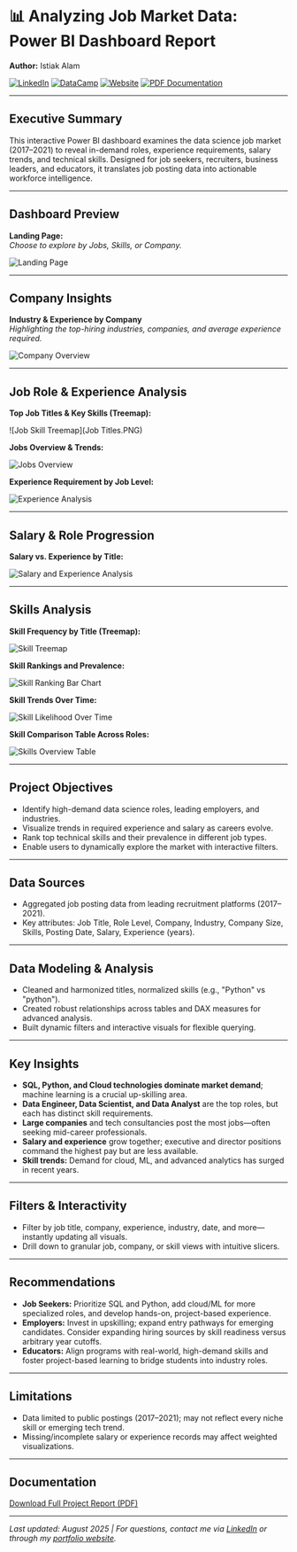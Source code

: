 # 📊 Analyzing Job Market Data: Power BI Dashboard Report

**Author:** Istiak Alam

[![LinkedIn](https://img.shields.io/badge/LinkedIn-blue?logo=linkedin)](https://www.linkedin.com/in/your-linkedin-username/)
[![DataCamp](https://img.shields.io/badge/DataCamp-Portfolio-brightgreen?logo=datacamp)](https://www.datacamp.com/portfolio/your-datacamp-username)
[![Website](https://img.shields.io/badge/Portfolio-istiak--alam.github.io-orange)](https://istiak-alam.github.io/)
[![PDF Documentation](https://img.shields.io/badge/Download-Analyze_Job_Market_Data.pdf-red)](Analyze%20Job%20Market%20Data.pdf)

---

## Executive Summary

This interactive Power BI dashboard examines the data science job market (2017–2021) to reveal in-demand roles, experience requirements, salary trends, and technical skills. Designed for job seekers, recruiters, business leaders, and educators, it translates job posting data into actionable workforce intelligence.

---

## Dashboard Preview

**Landing Page:**  
*Choose to explore by Jobs, Skills, or Company.*

![Landing Page](Home.PNG)

---

## Company Insights

**Industry & Experience by Company**  
*Highlighting the top-hiring industries, companies, and average experience required.*

![Company Overview](Company.PNG)

---

## Job Role & Experience Analysis

**Top Job Titles & Key Skills (Treemap):**

![Job Skill Treemap](Job Titles.PNG)

**Jobs Overview & Trends:**

![Jobs Overview](JObs.PNG)

**Experience Requirement by Job Level:**

![Experience Analysis](Experiance-Analysis.PNG)

---

## Salary & Role Progression

**Salary vs. Experience by Title:**

![Salary and Experience Analysis](Salary-Analysis.jpeg)

---

## Skills Analysis

**Skill Frequency by Title (Treemap):**

![Skill Treemap](Skill-Analysis.PNG)

**Skill Rankings and Prevalence:**

![Skill Ranking Bar Chart](Skill-Analysis.PNG)

**Skill Trends Over Time:**

![Skill Likelihood Over Time](Skill-Likelihood.PNG)

**Skill Comparison Table Across Roles:**

![Skills Overview Table](Skills.PNG)

---

## Project Objectives

- Identify high-demand data science roles, leading employers, and industries.
- Visualize trends in required experience and salary as careers evolve.
- Rank top technical skills and their prevalence in different job types.
- Enable users to dynamically explore the market with interactive filters.

---

## Data Sources

- Aggregated job posting data from leading recruitment platforms (2017–2021).
- Key attributes: Job Title, Role Level, Company, Industry, Company Size, Skills, Posting Date, Salary, Experience (years).

---

## Data Modeling & Analysis

- Cleaned and harmonized titles, normalized skills (e.g., "Python" vs "python").
- Created robust relationships across tables and DAX measures for advanced analysis.
- Built dynamic filters and interactive visuals for flexible querying.

---

## Key Insights

- **SQL, Python, and Cloud technologies dominate market demand**; machine learning is a crucial up-skilling area.
- **Data Engineer, Data Scientist, and Data Analyst** are the top roles, but each has distinct skill requirements.
- **Large companies** and tech consultancies post the most jobs—often seeking mid-career professionals.
- **Salary and experience** grow together; executive and director positions command the highest pay but are less available.
- **Skill trends:** Demand for cloud, ML, and advanced analytics has surged in recent years.

---

## Filters & Interactivity

- Filter by job title, company, experience, industry, date, and more—instantly updating all visuals.
- Drill down to granular job, company, or skill views with intuitive slicers.

---

## Recommendations

- **Job Seekers:** Prioritize SQL and Python, add cloud/ML for more specialized roles, and develop hands-on, project-based experience.
- **Employers:** Invest in upskilling; expand entry pathways for emerging candidates. Consider expanding hiring sources by skill readiness versus arbitrary year cutoffs.
- **Educators:** Align programs with real-world, high-demand skills and foster project-based learning to bridge students into industry roles.

---

## Limitations

- Data limited to public postings (2017–2021); may not reflect every niche skill or emerging tech trend.
- Missing/incomplete salary or experience records may affect weighted visualizations.

---

## Documentation

[Download Full Project Report (PDF)](Analyze%20Job%20Market%20Data.pdf)

---
*Last updated: August 2025 | For questions, contact me via [LinkedIn](https://www.linkedin.com/in/your-linkedin-username/) or through my [portfolio website](https://istiak-alam.github.io/).*

